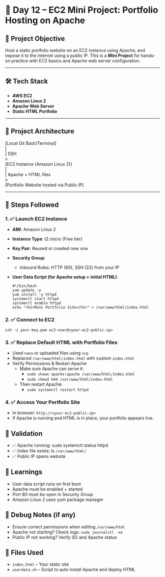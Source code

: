 # 📁 Day 12 – EC2 Mini Project: Portfolio Hosting on Apache

## 📌 Project Objective
Host a static portfolio website on an EC2 instance using Apache, and expose it to the internet using a public IP. This is a **Mini Project** for hands-on practice with EC2 basics and Apache web server configuration.

---

## 🛠️ Tech Stack
- **AWS EC2**
- **Amazon Linux 2**
- **Apache Web Server**
- **Static HTML Portfolio**

---

## 🧱 Project Architecture

[Local Git Bash/Terminal]  
|  
| SSH  
v  
[EC2 Instance (Amazon Linux 2)]  
|  
| Apache + HTML files  
v  
[Portfolio Website hosted via Public IP]  

---

## 🚀 Steps Followed

### 1. ✅ Launch EC2 Instance
- **AMI**: Amazon Linux 2
- **Instance Type**: t2.micro (Free tier)
- **Key Pair**: Reused or created new one
- **Security Group**:
  - Inbound Rules: HTTP (80), SSH (22) from your IP
- **User Data Script (for Apache setup + initial HTML)**:

      #!/bin/bash
      yum update -y
      yum install -y httpd
      systemctl start httpd
      systemctl enable httpd
      echo "<h1>Mini Portfolio Site</h1>" > /var/www/html/index.html

### 2. ✅ Connect to EC2
`ssh -i your-key.pem ec2-user@<your-ec2-public-ip>`

### 3. ✅ Replace Default HTML with Portfolio Files
- Used `nano` or uploaded files using `scp`
- Replaced `/var/www/html/index.html` with custom `index.html`
- Verify Permissions & Restart Apache
  - Make sure Apache can serve it:
    - `sudo chown apache:apache /var/www/html/index.html`
    - `sudo chmod 644 /var/www/html/index.html`
  - Then restart Apache:
    - `sudo systemctl restart httpd`

### 4. ✅ Access Your Portfolio Site
- In browser: `http://<your-ec2-public-ip>`
- If Apache is running and HTML is in place, your portfolio appears live.

## 🧪 Validation
- ✅ Apache running: sudo systemctl status httpd
- ✅ Index file exists: ls `/var/www/html/`
- ✅ Public IP opens website

## 🧠 Learnings
- User data script runs on first boot
- Apache must be enabled + started
- Port 80 must be open in Security Group
- Amazon Linux 2 uses yum package manager

## 🐞 Debug Notes (if any)
- Ensure correct permissions when editing `/var/www/html`
- Apache not starting? Check logs: `sudo journalctl -xe`
- Public IP not working? Verify SG and Apache status

## 📂 Files Used
- `index.html` – Your static site
- `userdata.sh` – Script to auto install Apache and deploy HTML
